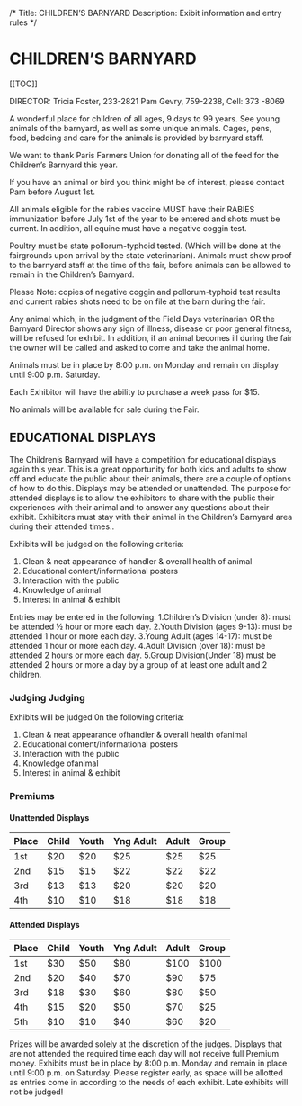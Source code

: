 /*
Title: CHILDREN’S BARNYARD
Description: Exibit information and entry rules
*/


# CHILDREN’S BARNYARD

[[TOC]]

DIRECTOR: Tricia Foster, 233-2821
Pam Gevry, 759-2238, Cell: 373
-8069


A wonderful place for children of all ages, 9 days to 99 years. See young animals of the
barnyard, as well as some unique animals. Cages, pens, food, bedding and care for the animals
is provided by barnyard staff.


We want to thank Paris Farmers Union for donating all of the feed for the Children’s Barnyard
this year.

If you have an animal or bird you think might be of interest, please contact Pam before
August 1st.

All animals eligible for the rabies vaccine MUST have their RABIES immunization before July
1st of the year to be entered and shots must be current. In addition, all equine must have a
negative coggin test. 

Poultry must be state pollorum-typhoid tested. (Which will be done at the
fairgrounds upon arrival by the state veterinarian). Animals must show proof to the barnyard
staff at the time of the fair, before animals can be allowed to remain in the Children’s Barnyard.

Please Note: copies of negative coggin and pollorum-typhoid test results and current rabies
shots need to be on file at the barn during the fair.

Any animal which, in the judgment of the Field Days veterinarian OR the Barnyard Director
shows any sign of illness, disease or poor general fitness, will be refused for exhibit. In addition,
if an animal becomes ill during the fair the owner will be called and asked to come and take
the animal home.

Animals must be in place by 8:00 p.m. on Monday and remain on display until 9:00 p.m. Saturday.

Each Exhibitor will have the ability to purchase a week pass for $15.

No animals will be available for sale during the Fair.

## EDUCATIONAL DISPLAYS

The Children’s Barnyard will have a competition for educational displays again this year.
This is a great opportunity for both kids and adults to show off and educate the public about
their animals, there are a couple of options of how to do this. Displays may be attended or
unattended. The purpose for attended displays is to allow the exhibitors to share with the public
their experiences with their animal and to answer any questions about their exhibit. Exhibitors
must stay with their animal in the Children’s Barnyard area during their attended times..

Exhibits will be judged on the following criteria:

1. Clean & neat appearance of handler & overall health of animal
2. Educational content/informational posters
3. Interaction with the public
4. Knowledge of animal
5. Interest in animal & exhibit

Entries may be entered in the following:
1.Children’s Division (under 8): must be attended ½ hour or more each day.
2.Youth Division (ages 9-13): must be attended 1 hour or more each day.
3.Young Adult (ages 14-17): must be attended 1 hour or more each day.
4.Adult Division (over 18): must be attended 2 hours or more each day.
5.Group Division(Under 18) must be attended 2 hours or more a day by a group of at least
one adult and 2 children.

### Judging Judging

Exhibits will be judged 0n the following criteria:
1. Clean & neat appearance ofhandler & overall health ofanimal
2. Educational content/informational posters
3. Interaction with the public
4. Knowledge ofanimal
5. Interest in animal & exhibit


### Premiums

#### Unattended Displays

| Place | Child | Youth | Yng Adult | Adult | Group |
| ----- | ----- | ----- | --------- | ----- | ----- |
| 1st   | $20   | $20   | $25       | $25   | $25 |
| 2nd   | $15   | $15   | $22       | $22   | $22 |
| 3rd   | $13   | $13   | $20       | $20   | $20 |
| 4th   | $10   | $10   | $18       | $18   | $18 |

#### Attended Displays

| Place | Child | Youth | Yng Adult | Adult | Group |
| ----- | ----- | ----- | --------- | ----- | ----- |
| 1st   | $30   | $50   | $80       | $100   | $100 |
| 2nd   | $20   | $40   | $70       | $90   | $75 |
| 3rd   | $18   | $30   | $60       | $80   | $50 |
| 4th   | $15   | $20   | $50       | $70   | $25 |
| 5th   | $10   | $10   | $40       | $60   | $20 |

Prizes will be awarded solely at the discretion of the judges. Displays that are not attended
the required time each day will not receive full Premium money. Exhibits must be in place by
8:00 p.m. Monday and remain in place until 9:00 p.m. on Saturday. Please register early, as
space will be allotted as entries come in according to the needs of each exhibit. Late exhibits
will not be judged!